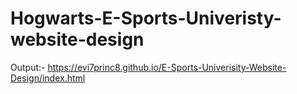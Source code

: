 # Hogwarts-E-Sports-Univeristy-website-design
Output:- https://evi7princ8.github.io/E-Sports-Univerisity-Website-Design/index.html
